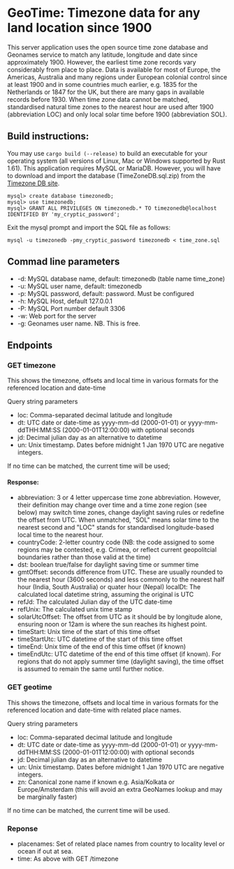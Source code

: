 # GeoTime: Timezone data for any land location since 1900

This server application uses the open source time zone database and Geonames service to match any latitude, longitude and date since approximately 1900. However, the earliest time zone records vary considerably from place to place. Data is available for most of Europe, the Americas, Australia and many regions under European colonial control since at least 1900 and in some countries much earlier, e.g. 1835 for the Netherlands or 1847 for the UK, but there are many gaps in available records before 1930. When time zone data cannot be matched, standardised natural time zones to the nearest hour are used after 1900 (abbreviation LOC) and only local solar time before 1900 (abbreviation SOL).

## Build instructions:
You may use `cargo build (--release)` to build an executable for your operating system (all versions of Linux, Mac or Windows supported by Rust 1.61). This application requires MySQL or MariaDB. However, you will have to download and import the database (TimeZoneDB.sql.zip) from the [Timezone DB site](https://timezonedb.com/download). 

```
mysql> create database timezonedb;
mysql> use timezonedb;
mysql> GRANT ALL PRIVILEGES ON timezonedb.* TO timezonedb@localhost IDENTIFIED BY 'my_cryptic_password'; 
```

Exit the mysql prompt and import the SQL file as follows:
```
mysql -u timezonedb -pmy_cryptic_password timezonedb < time_zone.sql
```


## Commad line parameters

* -d: MySQL database name, default: timezonedb (table name time_zone)
* -u: MySQL user name, default: timezonedb
* -p: MySQL password, default: password. Must be configured
* -h: MySQL Host, default 127.0.0.1
* -P: MySQL Port number default 3306
* -w: Web port for the server
* -g: Geonames user name. NB. This is free.

## Endpoints

### GET timezone

This shows the timezone, offsets and local time in various formats for the referenced location and date-time

Query string parameters

* loc: Comma-separated decimal latitude and longitude
* dt: UTC date or date-time as yyyy-mm-dd (2000-01-01) or yyyy-mm-ddTHH:MM:SS (2000-01-01T12:00:00) with optional seconds
* jd: Decimal julian day as an alternative to datetime
* un: Unix timestamp. Dates before midnight 1 Jan 1970 UTC are negative integers. 

If no time can be matched, the current time will be used;

#### Response:

* abbreviation: 3 or 4 letter uppercase time zone abbreviation. However, their definition may change over time and a time zone region (see below) may switch time zones, change daylight saving rules or redefine the offset from UTC. When unmatched, "SOL" means solar time to the nearest second and "LOC" stands for standardised longitude-based local time to the nearest hour.
* countryCode: 2-letter country code (NB: the code assigned to some regions may be contested, e.g. Crimea, or reflect current geopolitcial boundaries rather than those valid at the time)
* dst: boolean true/false for daylight saving time or summer time
* gmtOffset: seconds difference from UTC. These are usually rounded to the nearest hour (3600 seconds) and less commonly to the nearest half hour (India, South Australia) or quater hour (Nepal)
localDt: The calculated local datetime string, assuming the original is UTC
* refJd:	The calculated Julian day of the UTC date-time
* refUnix:	The calculated unix time stamp
* solarUtcOffset: The offset from UTC as it should be by longitude alone, ensuring noon or 12am is where the sun reaches its highest point.
* timeStart: Unix time of the start of this time offset
* timeStartUtc: UTC datetime of the start of this time offset
* timeEnd: Unix time of the end of this time offset (if known)
* timeEndUtc: UTC datetime of the end of this time offset (if known). For regions that do not apply summer time (daylight saving), the time offset is assumed to remain the same until further notice.

### GET geotime

This shows the timezone, offsets and local time in various formats for the referenced location and date-time with related place names.

Query string parameters

* loc: Comma-separated decimal latitude and longitude
* dt: UTC date or date-time as yyyy-mm-dd (2000-01-01) or yyyy-mm-ddTHH:MM:SS (2000-01-01T12:00:00) with optional seconds
* jd: Decimal julian day as an alternative to datetime
* un: Unix timestamp. Dates before midnight 1 Jan 1970 UTC are negative integers.
* zn: Canonical zone name if known e.g. Asia/Kolkata or Europe/Amsterdam (this will avoid an extra GeoNames lookup and may be marginally faster)

If no time can be matched, the current time will be used.

### Reponse

* placenames: Set of related place names from country to locality level or ocean if out at sea.
* time: As above with GET /timezone
